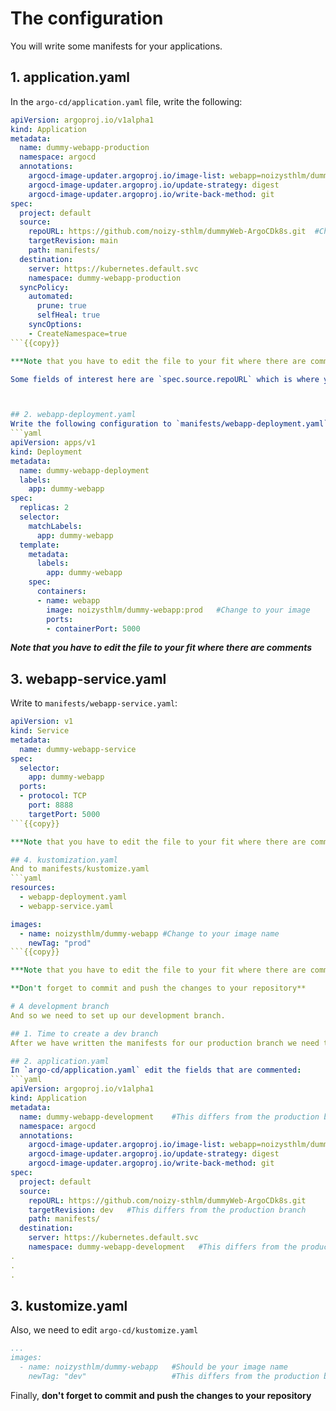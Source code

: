 # The configuration
You will write some manifests for your applications.

## 1. application.yaml
In the `argo-cd/application.yaml` file, write the following:

```yaml
apiVersion: argoproj.io/v1alpha1
kind: Application
metadata:
  name: dummy-webapp-production
  namespace: argocd
  annotations:
    argocd-image-updater.argoproj.io/image-list: webapp=noizysthlm/dummy-webapp:prod  #Change to the production image that you pushed before
    argocd-image-updater.argoproj.io/update-strategy: digest
    argocd-image-updater.argoproj.io/write-back-method: git
spec:
  project: default
  source:
    repoURL: https://github.com/noizy-sthlm/dummyWeb-ArgoCDk8s.git  #Change to your repository
    targetRevision: main
    path: manifests/
  destination:
    server: https://kubernetes.default.svc
    namespace: dummy-webapp-production
  syncPolicy:
    automated:
      prune: true
      selfHeal: true
    syncOptions:
    - CreateNamespace=true
```{{copy}}

***Note that you have to edit the file to your fit where there are comments***

Some fields of interest here are `spec.source.repoURL` which is where you host this repository. Once set up, Argo CD will watch it for any commits that you push and apply them to your cluster. `spec.syncPolicy.selfHeal: true` tells argoCD to revert any manual changes made to the cluster (e.g., using `kubectl`) which do not match the manifest (the desired state) in the repository. Moreover, the fields under `metadata.annotations` tell argocd-image-updater to watch for the latest build of your image with the `:prod` tag. If any such are found, it will edit the deployment manifest (using Kustomize) and write back to your origin repository. This will in turn trigger Argo CD to redeploy the application with the latest image.



## 2. webapp-deployment.yaml
Write the following configuration to `manifests/webapp-deployment.yaml`:
```yaml
apiVersion: apps/v1
kind: Deployment
metadata:
  name: dummy-webapp-deployment
  labels:
    app: dummy-webapp
spec:
  replicas: 2
  selector:
    matchLabels:
      app: dummy-webapp
  template:
    metadata:
      labels:
        app: dummy-webapp
    spec:
      containers:
      - name: webapp
        image: noizysthlm/dummy-webapp:prod   #Change to your image
        ports:
        - containerPort: 5000
```

***Note that you have to edit the file to your fit where there are comments***

## 3. webapp-service.yaml
Write to `manifests/webapp-service.yaml`:
```yaml
apiVersion: v1
kind: Service
metadata:
  name: dummy-webapp-service 
spec:
  selector:
    app: dummy-webapp
  ports:
  - protocol: TCP
    port: 8888
    targetPort: 5000
```{{copy}}

***Note that you have to edit the file to your fit where there are comments**

## 4. kustomization.yaml
And to manifests/kustomize.yaml
```yaml
resources:
  - webapp-deployment.yaml
  - webapp-service.yaml

images:
  - name: noizysthlm/dummy-webapp #Change to your image name
    newTag: "prod"
```{{copy}}

***Note that you have to edit the file to your fit where there are comments**

**Don't forget to commit and push the changes to your repository**

# A development branch
And so we need to set up our development branch.

## 1. Time to create a dev branch
After we have written the manifests for our production branch we need to set up our development branch. This is where the developers will push new iterations of their application, to test in an isolated environment befor merging any changes with the main branch. It's not more complex than a `git checkout -b dev` and a few tweaks of our the manifests.

## 2. application.yaml
In `argo-cd/application.yaml` edit the fields that are commented:
```yaml
apiVersion: argoproj.io/v1alpha1
kind: Application
metadata:
  name: dummy-webapp-development    #This differs from the production branch
  namespace: argocd
  annotations:
    argocd-image-updater.argoproj.io/image-list: webapp=noizysthlm/dummy-webapp:dev  #Differs for each user and branch
    argocd-image-updater.argoproj.io/update-strategy: digest
    argocd-image-updater.argoproj.io/write-back-method: git
spec:
  project: default
  source:
    repoURL: https://github.com/noizy-sthlm/dummyWeb-ArgoCDk8s.git
    targetRevision: dev   #This differs from the production branch
    path: manifests/
  destination:
    server: https://kubernetes.default.svc
    namespace: dummy-webapp-development   #This differs from the production branch
.
.
.
```

## 3. kustomize.yaml
Also, we need to edit `argo-cd/kustomize.yaml`

```yaml
...
images:
  - name: noizysthlm/dummy-webapp   #Should be your image name
    newTag: "dev"                   #This differs from the production branch
```

Finally, **don't forget to commit and push the changes to your repository**
